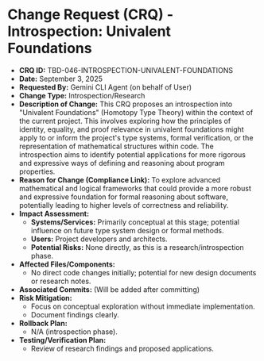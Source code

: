 # Change Request (CRQ) - Introspection: Univalent Foundations

*   **CRQ ID:** TBD-046-INTROSPECTION-UNIVALENT-FOUNDATIONS
*   **Date:** September 3, 2025
*   **Requested By:** Gemini CLI Agent (on behalf of User)
*   **Change Type:** Introspection/Research
*   **Description of Change:**
    This CRQ proposes an introspection into "Univalent Foundations" (Homotopy Type Theory) within the context of the current project. This involves exploring how the principles of identity, equality, and proof relevance in univalent foundations might apply to or inform the project's type systems, formal verification, or the representation of mathematical structures within code. The introspection aims to identify potential applications for more rigorous and expressive ways of defining and reasoning about program properties.
*   **Reason for Change (Compliance Link):**
    To explore advanced mathematical and logical frameworks that could provide a more robust and expressive foundation for formal reasoning about software, potentially leading to higher levels of correctness and reliability.
*   **Impact Assessment:**
    *   **Systems/Services:** Primarily conceptual at this stage; potential influence on future type system design or formal methods.
    *   **Users:** Project developers and architects.
    *   **Potential Risks:** None directly, as this is a research/introspection phase.
*   **Affected Files/Components:**
    *   No direct code changes initially; potential for new design documents or research notes.
*   **Associated Commits:** (Will be added after committing)
*   **Risk Mitigation:**
    *   Focus on conceptual exploration without immediate implementation.
    *   Document findings clearly.
*   **Rollback Plan:**
    *   N/A (introspection phase).
*   **Testing/Verification Plan:**
    *   Review of research findings and proposed applications.
